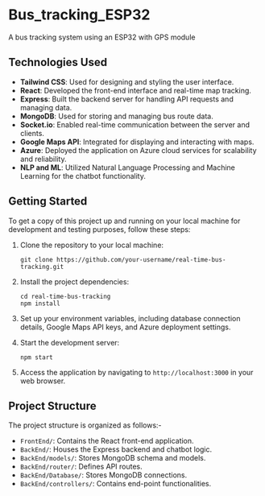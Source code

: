# Bus_tracking_ESP32
A bus tracking system using an ESP32 with GPS module 
## Technologies Used

- **Tailwind CSS**: Used for designing and styling the user interface.
- **React**: Developed the front-end interface and real-time map tracking.
- **Express**: Built the backend server for handling API requests and managing data.
- **MongoDB**: Used for storing and managing bus route data.
- **Socket.io**: Enabled real-time communication between the server and clients.
- **Google Maps API**: Integrated for displaying and interacting with maps.
- **Azure**: Deployed the application on Azure cloud services for scalability and reliability.
- **NLP and ML**: Utilized Natural Language Processing and Machine Learning for the chatbot functionality.

## Getting Started

To get a copy of this project up and running on your local machine for development and testing purposes, follow these steps:

1. Clone the repository to your local machine:

   ```shell
   git clone https://github.com/your-username/real-time-bus-tracking.git
   ```

2. Install the project dependencies:

   ```shell
   cd real-time-bus-tracking
   npm install
   ```

3. Set up your environment variables, including database connection details, Google Maps API keys, and Azure deployment settings.

4. Start the development server:

   ```shell
   npm start
   ```

5. Access the application by navigating to `http://localhost:3000` in your web browser.

## Project Structure

The project structure is organized as follows:-

- `FrontEnd/`: Contains the React front-end application.
- `BackEnd/`: Houses the Express backend and chatbot logic.
- `BackEnd/models/`: Stores MongoDB schema and models.
- `BackEnd/router/`: Defines API routes.
- `BackEnd/Database/`: Stores MongoDB connections.
- `BackEnd/controllers/`: Contains end-point functionalities.
